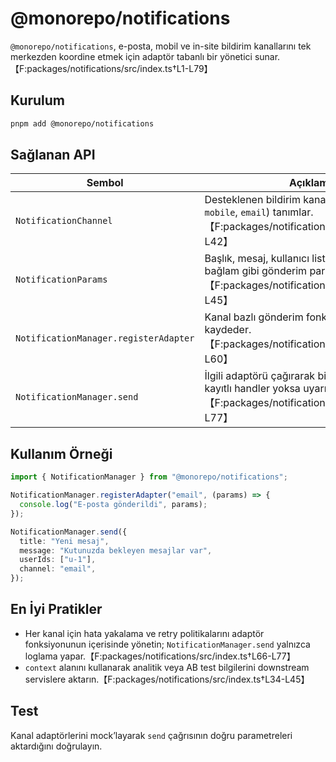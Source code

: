 # @monorepo/notifications

`@monorepo/notifications`, e-posta, mobil ve in-site bildirim kanallarını tek merkezden koordine etmek için adaptör tabanlı bir yönetici sunar.【F:packages/notifications/src/index.ts†L1-L79】

## Kurulum

```bash
pnpm add @monorepo/notifications
```

## Sağlanan API

| Sembol | Açıklama |
| --- | --- |
| `NotificationChannel` | Desteklenen bildirim kanallarını (`inSite`, `mobile`, `email`) tanımlar.【F:packages/notifications/src/index.ts†L26-L42】 |
| `NotificationParams` | Başlık, mesaj, kullanıcı listesi ve opsiyonel bağlam gibi gönderim parametrelerini içerir.【F:packages/notifications/src/index.ts†L32-L45】 |
| `NotificationManager.registerAdapter` | Kanal bazlı gönderim fonksiyonlarını kaydeder.【F:packages/notifications/src/index.ts†L48-L60】 |
| `NotificationManager.send` | İlgili adaptörü çağırarak bildirimleri gönderir, kayıtlı handler yoksa uyarı loglar.【F:packages/notifications/src/index.ts†L62-L77】 |

## Kullanım Örneği

```ts
import { NotificationManager } from "@monorepo/notifications";

NotificationManager.registerAdapter("email", (params) => {
  console.log("E-posta gönderildi", params);
});

NotificationManager.send({
  title: "Yeni mesaj",
  message: "Kutunuzda bekleyen mesajlar var",
  userIds: ["u-1"],
  channel: "email",
});
```

## En İyi Pratikler

- Her kanal için hata yakalama ve retry politikalarını adaptör fonksiyonunun içerisinde yönetin; `NotificationManager.send` yalnızca loglama yapar.【F:packages/notifications/src/index.ts†L66-L77】
- `context` alanını kullanarak analitik veya AB test bilgilerini downstream servislere aktarın.【F:packages/notifications/src/index.ts†L34-L45】

## Test

Kanal adaptörlerini mock’layarak `send` çağrısının doğru parametreleri aktardığını doğrulayın.
